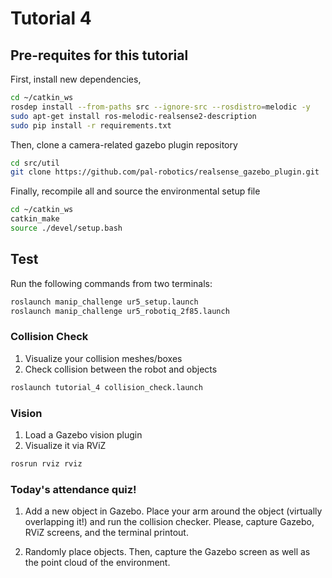 # Tutorial 4

## Pre-requites for this tutorial
First, install new dependencies,
~~~~bash
cd ~/catkin_ws
rosdep install --from-paths src --ignore-src --rosdistro=melodic -y
sudo apt-get install ros-melodic-realsense2-description
sudo pip install -r requirements.txt
~~~~

Then, clone a camera-related gazebo plugin repository
~~~~bash
cd src/util
git clone https://github.com/pal-robotics/realsense_gazebo_plugin.git
~~~~

Finally, recompile all and source the environmental setup file
~~~~bash
cd ~/catkin_ws
catkin_make
source ./devel/setup.bash
~~~~

## Test
Run the following commands from two terminals:
~~~~bash
roslaunch manip_challenge ur5_setup.launch
roslaunch manip_challenge ur5_robotiq_2f85.launch
~~~~

### Collision Check
1. Visualize your collision meshes/boxes
2. Check collision between the robot and objects
~~~~bash
roslaunch tutorial_4 collision_check.launch
~~~~

### Vision
1. Load a Gazebo vision plugin
2. Visualize it via RViZ
~~~~bash
rosrun rviz rviz
~~~~

### Today's attendance quiz!
1. Add a new object in Gazebo. Place your arm around the object (virtually overlapping it!) and run the collision checker. Please, capture Gazebo, RViZ screens, and the terminal printout.

2. Randomly place objects. Then, capture the Gazebo screen as well as the point cloud of the environment.

